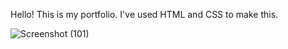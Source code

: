 Hello!
This is my portfolio.
I've used HTML and CSS to make this.

![Screenshot (101)](https://user-images.githubusercontent.com/63634756/199595486-97cc6114-28c9-4e77-936d-5abee9560739.png)
